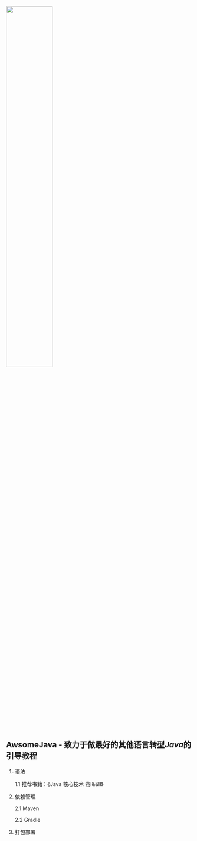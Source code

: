 

<img src="https://github.com/hanqiulun/AwsomeJava/blob/master/statics/java.png" width="50%">

## AwsomeJava - 致力于做最好的其他语言转型*Java*的引导教程

1. 语法

    1.1 推荐书籍：《Java 核心技术 卷I&&II》

2. 依赖管理
    
    2.1 Maven

    2.2 Gradle 

3. 打包部署
